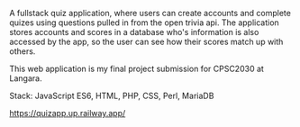 A fullstack quiz application, where users can create accounts and complete quizes using questions pulled in from the open trivia api. The application stores accounts and scores in a database who's information is also accessed by the app, so the user can see how their scores match up with others.

This web application is my final project submission for CPSC2030 at Langara.

Stack: JavaScript ES6, HTML, PHP, CSS, Perl, MariaDB

https://quizapp.up.railway.app/
